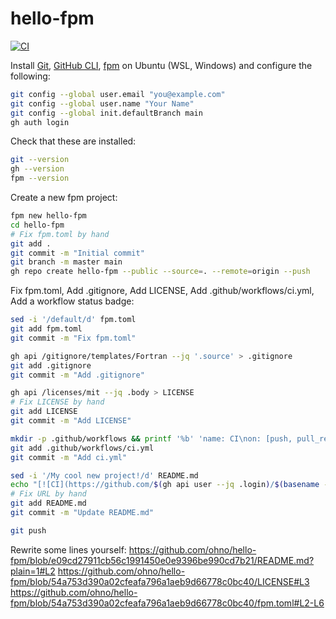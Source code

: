 # hello-fpm
[![CI](https://github.com/ohno/hello-fpm/actions/workflows/ci.yml/badge.svg)](https://github.com/ohno/hello-fpm/actions/workflows/ci.yml)

Install [Git](https://git-scm.com/downloads/linux), [GitHub CLI](https://github.com/cli/cli#installation), [fpm](https://fpm.fortran-lang.org/install/index.html#install)
on Ubuntu (WSL, Windows) and configure the following:
```sh
git config --global user.email "you@example.com"
git config --global user.name "Your Name"
git config --global init.defaultBranch main
gh auth login
```

Check that these are installed:
```sh
git --version
gh --version
fpm --version
```

Create a new fpm project:
```sh
fpm new hello-fpm
cd hello-fpm
# Fix fpm.toml by hand
git add .
git commit -m "Initial commit"
git branch -m master main
gh repo create hello-fpm --public --source=. --remote=origin --push
```

Fix fpm.toml, Add .gitignore, Add LICENSE, Add .github/workflows/ci.yml, Add a workflow status badge:
```sh
sed -i '/default/d' fpm.toml
git add fpm.toml
git commit -m "Fix fpm.toml"

gh api /gitignore/templates/Fortran --jq '.source' > .gitignore
git add .gitignore
git commit -m "Add .gitignore"

gh api /licenses/mit --jq .body > LICENSE
# Fix LICENSE by hand
git add LICENSE
git commit -m "Add LICENSE"

mkdir -p .github/workflows && printf '%b' 'name: CI\non: [push, pull_request]\njobs:\n  test:\n    runs-on: ubuntu-latest\n    steps:\n      - uses: actions/checkout@v4\n      - uses: fortran-lang/setup-fpm@v7\n        with:\n          github-token: ${{ secrets.GITHUB_TOKEN }}\n      - run: fpm test\n' > .github/workflows/ci.yml
git add .github/workflows/ci.yml
git commit -m "Add ci.yml"

sed -i '/My cool new project!/d' README.md
echo "[![CI](https://github.com/$(gh api user --jq .login)/$(basename -s .git $(git config --get remote.origin.url))/actions/workflows/ci.yml/badge.svg)](https://github.com/$(gh api user --jq .login)/$(basename -s .git $(git config --get remote.origin.url))/actions/workflows/ci.yml)" >> README.md
# Fix URL by hand
git add README.md
git commit -m "Update README.md"

git push
```

Rewrite some lines yourself:
https://github.com/ohno/hello-fpm/blob/e09cd27911cb56c1991450e0e9396be990cd7b21/README.md?plain=1#L2
https://github.com/ohno/hello-fpm/blob/54a753d390a02cfeafa796a1aeb9d66778c0bc40/LICENSE#L3
https://github.com/ohno/hello-fpm/blob/54a753d390a02cfeafa796a1aeb9d66778c0bc40/fpm.toml#L2-L6

